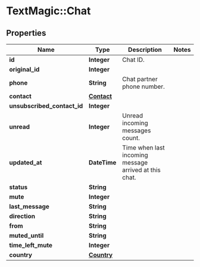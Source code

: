 # TextMagic::Chat

## Properties
Name | Type | Description | Notes
------------ | ------------- | ------------- | -------------
**id** | **Integer** | Chat ID. | 
**original_id** | **Integer** |  | 
**phone** | **String** | Chat partner phone number. | 
**contact** | [**Contact**](Contact.md) |  | 
**unsubscribed_contact_id** | **Integer** |  | 
**unread** | **Integer** | Unread incoming messages count. | 
**updated_at** | **DateTime** | Time when last incoming message arrived at this chat. | 
**status** | **String** |  | 
**mute** | **Integer** |  | 
**last_message** | **String** |  | 
**direction** | **String** |  | 
**from** | **String** |  | 
**muted_until** | **String** |  | 
**time_left_mute** | **Integer** |  | 
**country** | [**Country**](Country.md) |  | 


